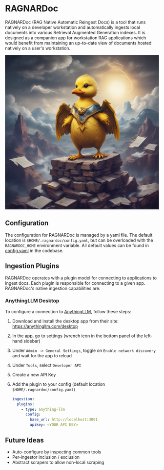 # RAGNARDoc

RAGNARDoc (RAG Native Automatic Reingest Docs) is a tool that runs natively on a developer workstation and automatically ingests local documents into various Retrieval Augmented Generation indexes. It is designed as a companion app for workstation RAG applications which would benefit from maintaining an up-to-date view of documents hosted natively on a user's workstation.

![ragnardoc duck](./ragnardoc.png)

## Configuration

The configuration for RAGNARDoc is managed by a yaml file. The default location is `$HOME/.ragnardoc/config.yaml`, but can be overloaded with the `RAGNARDOC_HOME` environment variable. All default values can be found in [config.yaml](./ragnardoc/config/config.yaml) in the codebase.

## Ingestion Plugins

RAGNARDoc operates with a plugin model for connecting to applications to ingest docs. Each plugin is responsible for connecting to a given app. RAGNARDoc's native ingestion capabilities are:

### AnythingLLM Desktop

To configure a connection to [AnythingLLM](https://anythingllm.com/), follow these steps:

1. Download and install the desktop app from their site: https://anythingllm.com/desktop
2. In the app, go to settings (wrench icon in the bottom panel of the left-hand sidebar)
3. Under `Admin -> General Settings`, toggle on `Enable network discovery` and wait for the app to reload
4. Under `Tools`, select `Developer API`
5. Create a new API Key
6. Add the plugin to your config (default location `$HOME/.ragnardoc/config.yaml`)

    ```yaml
    ingestion:
      plugins:
        - type: anything-llm
          config:
            base_url: http://localhost:3001
            apikey: <YOUR API KEY>
    ```

## Future Ideas

* Auto-configure by inspecting common tools
* Per-ingestor inclusion / exclusion
* Abstract scrapers to allow non-local scraping